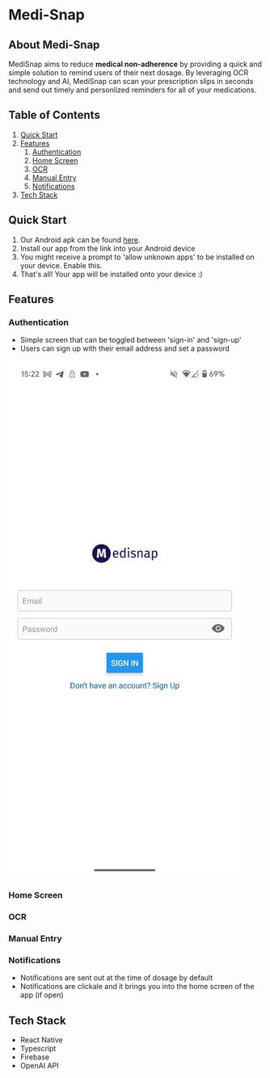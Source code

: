 # Medi-Snap

## About Medi-Snap

MediSnap aims to reduce **medical non-adherence** by providing a quick and simple solution to remind users of their next dosage. By leveraging OCR technology and AI, MediSnap can scan your prescription slips in seconds and send out timely and personlized reminders for all of your medications.

## Table of Contents

1. [Quick Start](#quick-start)
2. [Features](#features)
   1. [Authentication](#authentication)
   2. [Home Screen](#home-screen)
   3. [OCR](#ocr)
   4. [Manual Entry](#manual-entry)
   5. [Notifications](#notifications)
3. [Tech Stack](#tech-stack)

## Quick Start

1. Our Android apk can be found [here](https://drive.google.com/drive/folders/1_M-Xnt1yQLEqd0mJh-IClFpJwj9PsE5a?usp=sharing).
2. Install our app from the link into your Android device
3. You might receive a prompt to 'allow unknown apps' to be installed on your device. Enable this.
4. That's all! Your app will be installed onto your device :)

## Features

### Authentication

- Simple screen that can be toggled between 'sign-in' and 'sign-up'
- Users can sign up with their email address and set a password

![Screenshot of Sign-in Screen](/signinscreen.jpg)

### Home Screen

### OCR

### Manual Entry

### Notifications

- Notifications are sent out at the time of dosage by default
- Notifications are clickale and it brings you into the home screen of the app (if open)

## Tech Stack
- React Native
- Typescript
- Firebase
- OpenAI API
